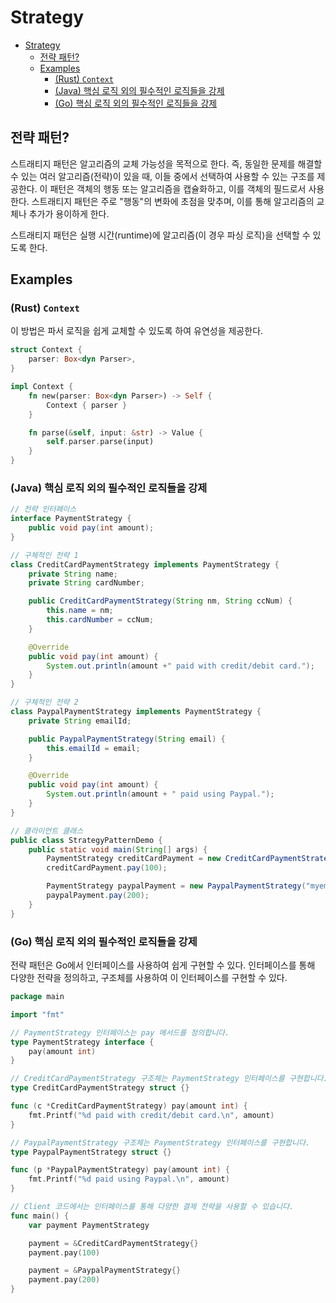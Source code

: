 # Strategy

- [Strategy](#strategy)
    - [전략 패턴?](#전략-패턴)
    - [Examples](#examples)
        - [(Rust) `Context`](#rust-context)
        - [(Java) 핵심 로직 외의 필수적인 로직들을 강제](#java-핵심-로직-외의-필수적인-로직들을-강제)
        - [(Go) 핵심 로직 외의 필수적인 로직들을 강제](#go-핵심-로직-외의-필수적인-로직들을-강제)

## 전략 패턴?

스트래티지 패턴은 알고리즘의 교체 가능성을 목적으로 한다.
즉, 동일한 문제를 해결할 수 있는 여러 알고리즘(전략)이 있을 때, 이들 중에서 선택하여 사용할 수 있는 구조를 제공한다.
이 패턴은 객체의 행동 또는 알고리즘을 캡슐화하고, 이를 객체의 필드로서 사용한다.
스트래티지 패턴은 주로 "행동"의 변화에 초점을 맞추며, 이를 통해 알고리즘의 교체나 추가가 용이하게 한다.

스트래티지 패턴은 실행 시간(runtime)에 알고리즘(이 경우 파싱 로직)을 선택할 수 있도록 한다.

## Examples

### (Rust) `Context`

이 방법은 파서 로직을 쉽게 교체할 수 있도록 하여 유연성을 제공한다.

```rs
struct Context {
    parser: Box<dyn Parser>,
}

impl Context {
    fn new(parser: Box<dyn Parser>) -> Self {
        Context { parser }
    }

    fn parse(&self, input: &str) -> Value {
        self.parser.parse(input)
    }
}
```

### (Java) 핵심 로직 외의 필수적인 로직들을 강제

```java
// 전략 인터페이스
interface PaymentStrategy {
    public void pay(int amount);
}

// 구체적인 전략 1
class CreditCardPaymentStrategy implements PaymentStrategy {
    private String name;
    private String cardNumber;

    public CreditCardPaymentStrategy(String nm, String ccNum) {
        this.name = nm;
        this.cardNumber = ccNum;
    }

    @Override
    public void pay(int amount) {
        System.out.println(amount +" paid with credit/debit card.");
    }
}

// 구체적인 전략 2
class PaypalPaymentStrategy implements PaymentStrategy {
    private String emailId;

    public PaypalPaymentStrategy(String email) {
        this.emailId = email;
    }

    @Override
    public void pay(int amount) {
        System.out.println(amount + " paid using Paypal.");
    }
}

// 클라이언트 클래스
public class StrategyPatternDemo {
    public static void main(String[] args) {
        PaymentStrategy creditCardPayment = new CreditCardPaymentStrategy("John Doe", "123456789");
        creditCardPayment.pay(100);

        PaymentStrategy paypalPayment = new PaypalPaymentStrategy("myemail@example.com");
        paypalPayment.pay(200);
    }
}
```

### (Go) 핵심 로직 외의 필수적인 로직들을 강제

전략 패턴은 Go에서 인터페이스를 사용하여 쉽게 구현할 수 있다.
인터페이스를 통해 다양한 전략을 정의하고, 구조체를 사용하여 이 인터페이스를 구현할 수 있다.

```go
package main

import "fmt"

// PaymentStrategy 인터페이스는 pay 메서드를 정의합니다.
type PaymentStrategy interface {
    pay(amount int)
}

// CreditCardPaymentStrategy 구조체는 PaymentStrategy 인터페이스를 구현합니다.
type CreditCardPaymentStrategy struct {}

func (c *CreditCardPaymentStrategy) pay(amount int) {
    fmt.Printf("%d paid with credit/debit card.\n", amount)
}

// PaypalPaymentStrategy 구조체는 PaymentStrategy 인터페이스를 구현합니다.
type PaypalPaymentStrategy struct {}

func (p *PaypalPaymentStrategy) pay(amount int) {
    fmt.Printf("%d paid using Paypal.\n", amount)
}

// Client 코드에서는 인터페이스를 통해 다양한 결제 전략을 사용할 수 있습니다.
func main() {
    var payment PaymentStrategy

    payment = &CreditCardPaymentStrategy{}
    payment.pay(100)

    payment = &PaypalPaymentStrategy{}
    payment.pay(200)
}
```
